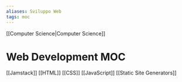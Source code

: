 ```yaml
---
aliases: Sviluppo Web
tags: moc
---
```

[[Computer Science|Computer Science]]
# Web Development MOC

[[Jamstack]]
[[HTML]]
[[CSS]]
[[JavaScript]]
[[Static Site Generators]]

